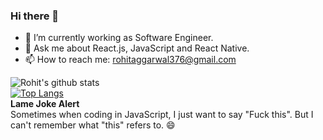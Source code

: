 ### Hi there 👋

<!--
**iamrohitagg/iamrohitagg** is a ✨ _special_ ✨ repository because its `README.md` (this file) appears on your GitHub profile.
-->

- 🔭 I’m currently working as Software Engineer.
- 💬 Ask me about React.js, JavaScript and React Native.
- 📫 How to reach me: rohitaggarwal376@gmail.com

![Rohit's github stats](https://github-readme-stats.vercel.app/api?username=iamrohitagg&count_private=true&theme=dark&hide=prs,stars,issues&show_icons=true])
<br>
[![Top Langs](https://github-readme-stats.vercel.app/api/top-langs/?username=iamrohitagg&hide=jupyter%20notebook,Java,CSS,Ruby,Starlark)](https://github.com/iamrohitagg/github-readme-stats)
<br>
<strong>Lame Joke Alert</strong>
<br>
Sometimes when coding in JavaScript, I just want to say "Fuck this". But I can't remember what "this" refers to. 😄
